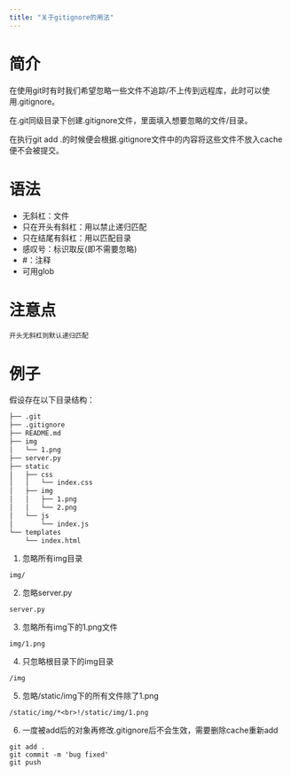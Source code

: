 ```yaml
---
title: "关于gitignore的用法"
---
```


# 简介

在使用git时有时我们希望忽略一些文件不追踪/不上传到远程库，此时可以使用.gitignore。

在.git同级目录下创建.gitignore文件，里面填入想要忽略的文件/目录。

在执行git add .的时候便会根据.gitignore文件中的内容将这些文件不放入cache便不会被提交。

# 语法

+ 无斜杠：文件
+ 只在开头有斜杠：用以禁止递归匹配
+ 只在结尾有斜杠：用以匹配目录
+ 感叹号：标识取反(即不需要忽略)
+ #：注释
+ 可用glob

# 注意点
```开头无斜杠则默认递归匹配```

# 例子
假设存在以下目录结构：  

```bash
├── .git
├── .gitignore
├── README.md
├── img
│   └── 1.png
├── server.py
├── static
│   ├── css
│   │   └── index.css
│   ├── img
│   │   ├── 1.png
│   │   └── 2.png
│   └── js
│       └── index.js
└── templates
    └── index.html
```

1. 忽略所有img目录  

```img/```  

2. 忽略server.py  

```server.py```  

3. 忽略所有img下的1.png文件    

```img/1.png```  

4. 只忽略根目录下的img目录    

```/img```  

5. 忽略/static/img下的所有文件除了1.png  

```/static/img/*<br>!/static/img/1.png```  

6. 一度被add后的对象再修改.gitignore后不会生效，需要删除cache重新add  

```
git add .
git commit -m 'bug fixed'
git push
```